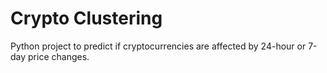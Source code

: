# Crypto Clustering
Python project to predict if cryptocurrencies are affected by 24-hour or 7-day price changes.
